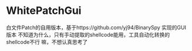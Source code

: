 # WhitePatchGui
白文件Patch的自用版本，基于https://github.com/yj94/BinarySpy 实现的GUI版本   不知道为什么，只有手动提取的shellcode能用，工具自动化转换的shellcode不行   嘛，不想认真思考了
